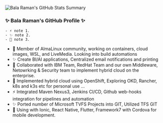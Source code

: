 ![Bala Raman's GitHub Stats Summary](https://github-readme-stats.vercel.app/api?username=srbala&show_icons=true&theme=radical)

###  ✨ Bala Raman's GitHub Profile ✨
```
- ⚡ note 1. 
- ✨ note 2.
- 🌱 note 3.
```

- 👯 Member of AlmaLinux community, working on containers, cloud images, WSL, and LiveMedia. Looking into build automations
- ✨ Create BI/AI applications, Centralized email notifications and printing 
- 👯 Collaborated with IBM Team, RedHat Team and our own Middleware, Netowrking & Security team to implement hybrid cloud on the enterprise.
- 🌱 Implemented hybrid cloud using OpenShift, Exploring OKD, Rancher, k8s and k3s etc for personal use ...
- ⚡ Integrated Maven Nexus3, Jenkins CI/CD, Github web-hooks integration for pipelines and automation
- ✨ Ported number of Microsoft TVFS Projects into GIT, Utilized TFS GIT 
- 🔭 Using with Ionic, React Native, Flutter, Framework7 with Cordova for mobile development.

<!--
**srbala/srbala** is a ✨ _special_ ✨ repository because its `README.md` (this file) appears on your GitHub profile.

Here are some ideas to get you started:

- 🔭 I’m currently working on ...
- 🌱 I’m currently learning ...
- 👯 I’m looking to collaborate on ...
- 🤔 I’m looking for help with ...
- 💬 Ask me about ...
- 📫 How to reach me: ...
- 😄 Pronouns: ...
- ⚡ Fun fact: ... s
-->
